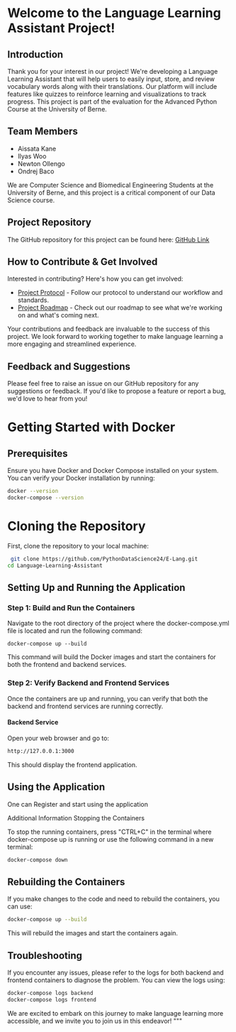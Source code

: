 # Welcome to the Language Learning Assistant Project!

## Introduction
Thank you for your interest in our project! We're developing a Language Learning Assistant that will help users to easily input, store, and review vocabulary words along with their translations. Our platform will include features like quizzes to reinforce learning and visualizations to track progress. This project is part of the evaluation for the Advanced Python Course at the University of Berne.

## Team Members
- Aissata Kane  
- Ilyas Woo
- Newton Ollengo
- Ondrej Baco

We are Computer Science and Biomedical Engineering Students at the University of Berne, and this project is a critical component of our Data Science course.

## Project Repository
The GitHub repository for this project can be found here: [GitHub Link](https://github.com/PythonDataScience24/E-Lang.git)

## How to Contribute & Get Involved
Interested in contributing? Here's how you can get involved:
- [Project Protocol](https://github.com/PythonDataScience24/E-Lang.git) - Follow our protocol to understand our workflow and standards.
- [Project Roadmap](https://github.com/PythonDataScience24/Language-Learning-Assistant/blob/main/Roadmap.md) - Check out our roadmap to see what we're working on and what's coming next.

Your contributions and feedback are invaluable to the success of this project. We look forward to working together to make language learning a more engaging and streamlined experience.

## Feedback and Suggestions
Please feel free to raise an issue on our GitHub repository for any suggestions or feedback. If you'd like to propose a feature or report a bug, we'd love to hear from you!

# Getting Started with Docker

## Prerequisites
Ensure you have Docker and Docker Compose installed on your system. You can verify your Docker installation by running:

```bash
docker --version
docker-compose --version
```
# Cloning the Repository

First, clone the repository to your local machine:

```bash
 git clone https://github.com/PythonDataScience24/E-Lang.git
cd Language-Learning-Assistant
```
## Setting Up and Running the Application
### Step 1: Build and Run the Containers

Navigate to the root directory of the project where the docker-compose.yml file is located and run the following command:

```
docker-compose up --build
```
This command will build the Docker images and start the containers for both the frontend and backend services.
### Step 2: Verify Backend and Frontend Services

Once the containers are up and running, you can verify that both the backend and frontend services are running correctly.

#### Backend Service

Open your web browser and go to:

```bash
http://127.0.0.1:3000
```

This should display the frontend application.
## Using the Application

One can Register and start using the application

Additional Information
Stopping the Containers

To stop the running containers, press "CTRL+C" in the terminal where docker-compose up is running or use the following command in a new terminal:

```bash
docker-compose down
```
## Rebuilding the Containers

If you make changes to the code and need to rebuild the containers, you can use:

```bash
docker-compose up --build
```
This will rebuild the images and start the containers again.
## Troubleshooting

If you encounter any issues, please refer to the logs for both backend and frontend containers to diagnose the problem. You can view the logs using:
``` bash
docker-compose logs backend
docker-compose logs frontend
```

We are excited to embark on this journey to make language learning more accessible, and we invite you to join us in this endeavor! """



